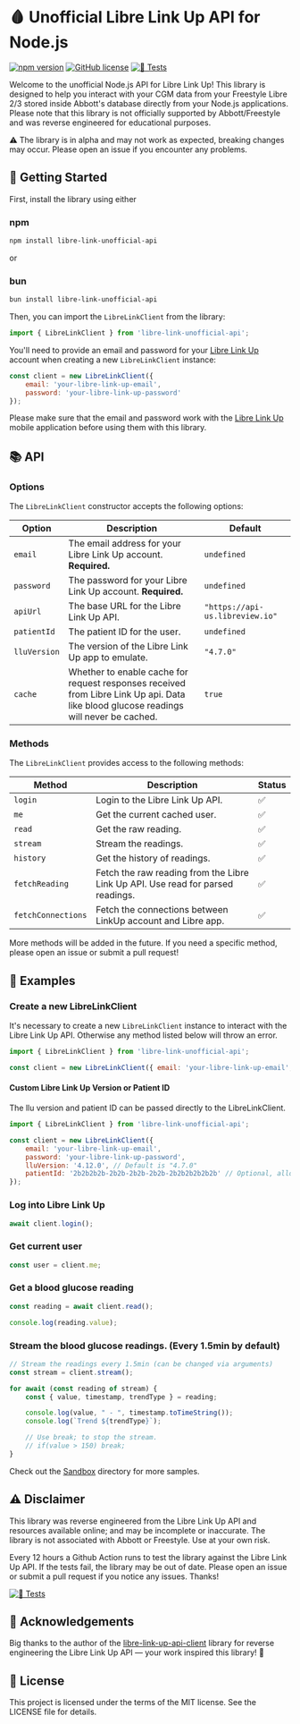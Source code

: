 # 🩸 Unofficial Libre Link Up API for Node.js

[![npm version](https://badge.fury.io/js/libre-link-unofficial-api.svg)](https://www.npmjs.com/package/libre-link-unofficial-api)
[![GitHub license](https://img.shields.io/github/license/DRFR0ST/libre-link-unofficial-api)](https://github.com/DRFR0ST/libre-link-unofficial-api/blob/main/LICENSE)
[![🧪 Tests](https://github.com/DRFR0ST/libre-link-unofficial-api/actions/workflows/test.yml/badge.svg)](https://github.com/DRFR0ST/libre-link-unofficial-api/actions/workflows/test.yml)

Welcome to the unofficial Node.js API for Libre Link Up! This library is designed to help you interact with your CGM data from your Freestyle Libre 2/3 stored inside Abbott's database directly from your Node.js applications. Please note that this library is not officially supported by Abbott/Freestyle and was reverse engineered for educational purposes.

⚠️ The library is in alpha and may not work as expected, breaking changes may occur. Please open an issue if you encounter any problems.

## 🚀 Getting Started

First, install the library using either

### npm
```sh
npm install libre-link-unofficial-api
```

or

### bun
```sh
bun install libre-link-unofficial-api
```

Then, you can import the `LibreLinkClient` from the library:

```js
import { LibreLinkClient } from 'libre-link-unofficial-api';
```

You'll need to provide an email and password for your [Libre Link Up](https://librelinkup.com/) account when creating a new `LibreLinkClient` instance:

```js
const client = new LibreLinkClient({ 
    email: 'your-libre-link-up-email', 
    password: 'your-libre-link-up-password' 
});
```

Please make sure that the email and password work with the [Libre Link Up](https://librelinkup.com/) mobile application before using them with this library.

## 📚 API

### Options

The `LibreLinkClient` constructor accepts the following options:

Option | Description | Default
--- | --- | ---
`email` | The email address for your Libre Link Up account. **Required.** | `undefined`
`password` | The password for your Libre Link Up account. **Required.** | `undefined`
`apiUrl` | The base URL for the Libre Link Up API. | `"https://api-us.libreview.io"`
`patientId` | The patient ID for the user. | `undefined`
`lluVersion` | The version of the Libre Link Up app to emulate. | `"4.7.0"`
`cache` | Whether to enable cache for request responses received from Libre Link Up api. Data like blood glucose readings will never be cached. | `true`

### Methods
The `LibreLinkClient` provides access to the following methods:

Method | Description | Status
--- | --- | ---
`login` | Login to the Libre Link Up API. | ✅
`me` | Get the current cached user. | ✅
`read` | Get the raw reading. | ✅
`stream` | Stream the readings. | ✅
`history` | Get the history of readings. | ✅
`fetchReading` | Fetch the raw reading from the Libre Link Up API. Use read for parsed readings. | ✅
`fetchConnections` | Fetch the connections between LinkUp account and Libre app. | ✅

More methods will be added in the future. If you need a specific method, please open an issue or submit a pull request!

## 📖 Examples

### Create a new LibreLinkClient
It's necessary to create a new `LibreLinkClient` instance to interact with the Libre Link Up API. Otherwise any method listed below will throw an error.
```js
import { LibreLinkClient } from 'libre-link-unofficial-api';

const client = new LibreLinkClient({ email: 'your-libre-link-up-email', password: 'your-libre-link-up-password' });
```

#### Custom Libre Link Up Version or Patient ID

The llu version and patient ID can be passed directly to the LibreLinkClient.

```js
import { LibreLinkClient } from 'libre-link-unofficial-api';

const client = new LibreLinkClient({ 
    email: 'your-libre-link-up-email', 
    password: 'your-libre-link-up-password',
    lluVersion: '4.12.0', // Default is "4.7.0"
    patientId: '2b2b2b2b-2b2b-2b2b-2b2b-2b2b2b2b2b2b' // Optional, allows selecting a specific patient
});
```

### Log into Libre Link Up
```js
await client.login();
```

### Get current user
```js
const user = client.me;
```

### Get a blood glucose reading
```js
const reading = await client.read();

console.log(reading.value);
```

### Stream the blood glucose readings. (Every 1.5min by default)
```js
// Stream the readings every 1.5min (can be changed via arguments)
const stream = client.stream();

for await (const reading of stream) {
    const { value, timestamp, trendType } = reading;

    console.log(value, " - ", timestamp.toTimeString());
    console.log(`Trend ${trendType}`);

    // Use break; to stop the stream.
    // if(value > 150) break;
}
```

Check out the [Sandbox](https://github.com/DRFR0ST/libre-link-unofficial-api/blob/main/sandbox/index.ts) directory for more samples.

## ⚠️ Disclaimer
This library was reverse engineered from the Libre Link Up API and resources available online; and may be incomplete or inaccurate. The library is not associated with Abbott or Freestyle. Use at your own risk.

Every 12 hours a Github Action runs to test the library against the Libre Link Up API. If the tests fail, the library may be out of date. Please open an issue or submit a pull request if you notice any issues. Thanks!

[![🧪 Tests](https://github.com/DRFR0ST/libre-link-unofficial-api/actions/workflows/test.yml/badge.svg)](https://github.com/DRFR0ST/libre-link-unofficial-api/actions/workflows/test.yml)

## 🙏 Acknowledgements
Big thanks to the author of the [libre-link-up-api-client](https://github.com/DiaKEM/libre-link-up-api-client) library for reverse engineering the Libre Link Up API — your work inspired this library! 🚀

## 📝 License
This project is licensed under the terms of the MIT license. See the LICENSE file for details.
